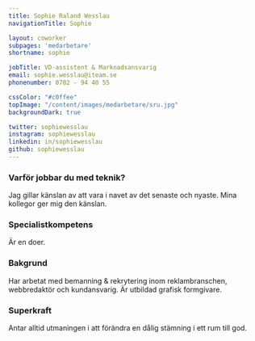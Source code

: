 ```yaml
---
title: Sophie Raland Wesslau
navigationTitle: Sophie

layout: coworker
subpages: 'medarbetare'
shortname: sophie

jobTitle: VD-assistent & Marknadsansvarig
email: sophie.wesslau@iteam.se
phonenumber: 0702 - 94 40 55

cssColor: "#c0ffee"
topImage: "/content/images/medarbetare/sru.jpg"
backgroundDark: true

twitter: sophiewesslau
instagram: sophiewesslau
linkedin: in/sophiewesslau
github: sophiewesslau
---
```


### Varför jobbar du med teknik?
Jag gillar känslan av att vara i navet av det senaste och nyaste. Mina kollegor ger mig den känslan.

### Specialistkompetens
Är en doer.

### Bakgrund
Har arbetat med bemanning & rekrytering inom reklambranschen, webbredaktör och kundansvarig. Är utbildad grafisk formgivare.

### Superkraft
Antar alltid utmaningen i att förändra en dålig stämning i ett rum till god.